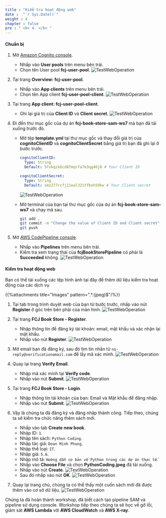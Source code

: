 ```yaml
---
title : "Kiểm tra hoạt động web"
date :  "`r Sys.Date()`" 
weight : 4
chapter : false
pre : " <b> 4. </b> "
---
```


#### Chuẩn bị

1. Mở [Amazon Cognito console](https://us-east-1.console.aws.amazon.com/cognito/v2/home?region=us-east-1).
    - Nhấp vào **User pools** trên menu bên trái.
    - Chọn tên User pool **fcj-user-pool**.
      ![TestWebOperation](/images/temp/1/57.png?width=90pc)

2. Tại trang **Overview: fcj-user-pool**.
    - Nhấp vào **App clients** trên menu bên trái.
    - Chọn tên App client **fcj-user-pool-client**.
      ![TestWebOperation](/images/temp/1/58.png?width=90pc)

3. Tại trang **App client: fcj-user-pool-client**.
    - Ghi lại giá trị của **Client ID** và **Client secret**.
      ![TestWebOperation](/images/temp/1/59.png?width=90pc)

4. Đi đến thư mục gốc của dự án **fcj-book-store-sam-ws7** mà bạn đã tải xuống trước đó.
    - Mở tệp **template.yml** tại thư mục gốc và thay đổi giá trị của **cognitoClientID** và **cognitoClientSecret** bằng giá trị bạn đã ghi lại ở bước trước.

      ```yml
      cognitoClientID:
        Type: String
        Default: 5fvkqik6cd87mqrfa7m3qg46j0 # Your Client ID

      cognitoClientSecret:
        Type: String
        Default: smz277rcfj11eal321ffbnh59kw # Your Client secret
      ```

      ![TestWebOperation](/images/temp/1/60.png?width=90pc)

    - Mở terminal của bạn tại thư mục gốc của dự án **fcj-book-store-sam-ws7** và chạy mã sau.

      ```bash
      git add .
      git commit -m "Change the value of Client ID and Client secret"
      git push
      ```

5. Mở [AWS CodePipeline console](https://us-east-1.console.aws.amazon.com/codesuite/codepipeline/start?region=us-east-1).
    - Nhấp vào **Pipelines** trên menu bên trái.
    - Kiểm tra xem trạng thái của **fcjBookStorePipeline** có phải là **Succeeded** không.
      ![TestWebOperation](/images/temp/1/61.png?width=90pc)

#### Kiểm tra hoạt động web

Bạn có thể tải xuống các tệp hình ảnh tại đây để thêm dữ liệu kiểm tra hoạt động của các dịch vụ

{{%attachments title="Images" pattern=".*\.(jpeg)$"/%}}

1. Tại tab trong trình duyệt web của bạn từ bước trước, nhấp vào nút **Register** ở góc trên bên phải của màn hình.
    ![TestWebOperation](/images/temp/1/55.png?width=90pc)

2. Tại trang **FCJ Book Store - Register**.
    - Nhập thông tin để đăng ký tài khoản: email, mật khẩu và xác nhận lại mật khẩu.
    - Nhấp vào nút **Register**.
      ![TestWebOperation](/images/temp/1/56.png?width=90pc)

3. Mở email bạn đã đăng ký, sau đó tìm tin nhắn từ `no-reply@verificationemail.com` để lấy mã xác minh.
    ![TestWebOperation](/images/temp/1/62.png?width=90pc)

4. Quay lại trang **Verify Email**.
    - Nhập mã xác minh tại **Verify code**.
    - Nhấp vào nút **Submit**.
      ![TestWebOperation](/images/temp/1/63.png?width=90pc)

5. Tại trang **FCJ Book Store - Login**.
    - Nhập thông tin tài khoản của bạn: Email và Mật khẩu để đăng nhập.
    - Nhấp vào nút **Submit**.
      ![TestWebOperation](/images/temp/1/64.png?width=90pc)

6. Vậy là chúng ta đã đăng ký và đăng nhập thành công. Tiếp theo, chúng ta sẽ kiểm tra chức năng thêm sách mới.
    - Nhấp vào tab **Create new book**.
    - Nhập ID: `1`.
    - Nhập tên sách: `Python Coding`.
    - Nhập tác giả: `Doan Minh Phung`.
    - Nhập thể loại: `IT`.
    - Nhập giá: `5.6`.
    - Nhập mô tả: `Hướng dẫn cơ bản về Python trong các dự án thực tế`.
    - Nhấp vào **Choose File** và chọn **PythonCoding.jpeg** đã tải xuống.
    - Nhấp vào nút **Create**.
      ![TestWebOperation](/images/temp/1/65.png?width=90pc)
    - Sau đó nhấp vào nút **OK**.
      ![TestWebOperation](/images/temp/1/66.png?width=90pc)

7. Quay lại trang chủ, chúng ta có thể thấy một cuốn sách mới đã được thêm vào cơ sở dữ liệu.
    ![TestWebOperation](/images/temp/1/67.png?width=90pc)

Chúng ta đã hoàn thành workshop, đã biết cách tạo pipeline SAM và pipeline sử dụng console. Workshop tiếp theo chúng ta sẽ học về gỡ lỗi, giám sát **AWS Lambda** với **AWS CloudWatch** và **AWS X-ray**.
